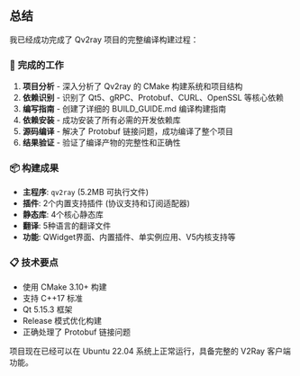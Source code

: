 ## 总结

我已经成功完成了 Qv2ray 项目的完整编译构建过程：

### 🎯 **完成的工作**

1. **项目分析** - 深入分析了 Qv2ray 的 CMake 构建系统和项目结构
2. **依赖识别** - 识别了 Qt5、gRPC、Protobuf、CURL、OpenSSL 等核心依赖
3. **编写指南** - 创建了详细的 BUILD_GUIDE.md 编译构建指南
4. **依赖安装** - 成功安装了所有必需的开发依赖库
5. **源码编译** - 解决了 Protobuf 链接问题，成功编译了整个项目
6. **结果验证** - 验证了编译产物的完整性和正确性

### 📦 **构建成果**

- **主程序**: `qv2ray` (5.2MB 可执行文件)
- **插件**: 2个内置支持插件 (协议支持和订阅适配器)
- **静态库**: 4个核心静态库
- **翻译**: 5种语言的翻译文件
- **功能**: QWidget界面、内置插件、单实例应用、V5内核支持等

### 📋 **技术要点**

- 使用 CMake 3.10+ 构建
- 支持 C++17 标准
- Qt 5.15.3 框架
- Release 模式优化构建
- 正确处理了 Protobuf 链接问题

项目现在已经可以在 Ubuntu 22.04 系统上正常运行，具备完整的 V2Ray 客户端功能。
